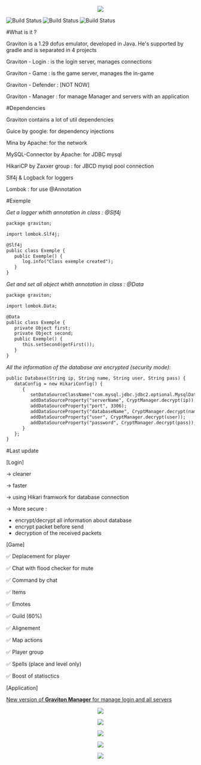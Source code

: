 <p align="center"><IMG SRC="https://i.gyazo.com/760ac25569c32430a3d1817a77e0fd6e.png"></p>

![Build Status](https://img.shields.io/badge/Login-100%20%-green.svg?style=flat)
![Build Status](https://img.shields.io/badge/Game-30%20%-red.svg?style=flat)
![Build Status](https://img.shields.io/badge/Total-65%20%-orange.svg?style=flat)

#What is it ?

Graviton is a 1.29 dofus emulator, developed in Java. He's supported by gradle and is separated in 4 projects

Graviton - Login : is the login server, manages connections

Graviton - Game : is the game server, manages the in-game

Graviton - Defender : [NOT NOW]

Graviton - Manager : for manage Manager and servers with an application

#Dependencies

Graviton contains a lot of util dependencies

Guice by google: for dependency injections

Mina by Apache: for the network

MySQL-Connector by Apache: for JDBC mysql

HikariCP by Zaxxer group : for JBCD mysql pool connection 

Slf4j & Logback for loggers

Lombok : for use @Annotation 

#Exemple 

_Get a logger whith annotation in class : @Slf4j_
```xml
package graviton;

import lombok.Slf4j;

@Slf4j
public class Exemple {
   public Exemple() {
      log.info("Class exemple created");
   }
}
```
_Get and set all object whith annotation in class : @Data_
```xml
package graviton;

import lombok.Data;

@Data
public class Exemple {
   private Object first;
   private Object second;
   public Exemple() {
      this.setSecond(getFirst());
   }
}
```
_All the information of the database are encrypted (*security mode*):_
```xml
public Database(String ip, String name, String user, String pass) {
   dataConfig = new HikariConfig() {
      {
         setDataSourceClassName("com.mysql.jdbc.jdbc2.optional.MysqlDataSource");
         addDataSourceProperty("serverName", CryptManager.decrypt(ip));
         addDataSourceProperty("port", 3306);
         addDataSourceProperty("databaseName", CryptManager.decrypt(name));
         addDataSourceProperty("user", CryptManager.decrypt(user));
         addDataSourceProperty("password", CryptManager.decrypt(pass));
      }
   };
}
```

#Last update 

[Login]

-> cleaner

-> faster

-> using Hikari framwork for database connection

-> More secure :
- encrypt/decrypt all information about database
- encrypt packet before send
- decryption of the received packets

[Game]

&#9989; Deplacement for player

&#9989; Chat with flood checker for mute

&#9989; Command by chat

&#9989; Items 

&#9989; Emotes

&#9989; Guild (60%)

&#9989; Alignement

&#9989; Map actions

&#9989; Player group 

&#9989; Spells (place and level only)

&#9989; Boost of statisctics

[Application]

<u>New version of <b>Graviton Manager</b> for manage login and all servers</u>
</p>
<p align="center"><IMG SRC="https://i.gyazo.com/d0fd9654b2c24593b040d1c24d7b9be2.png"></p>
<p align="center"><IMG SRC="https://i.gyazo.com/1ab31a8c1e2d873b031b3808e834816e.png"></p>
<p align="center"><IMG SRC="https://i.gyazo.com/775847439d8119cee261a2c7bd60683c.png"></p>
<p align="center"><IMG SRC="https://i.gyazo.com/46af196de4cef681b3745d1f52fb572d.png"></p>
<p align="center"><IMG SRC="https://i.gyazo.com/72802a92416a4cc411c325416a5ec117.png"></p>
